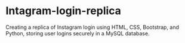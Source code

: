 # Intagram-login-replica
Creating a replica of Instagram login using HTML, CSS, Bootstrap, and Python, storing user logins securely in a MySQL database.
